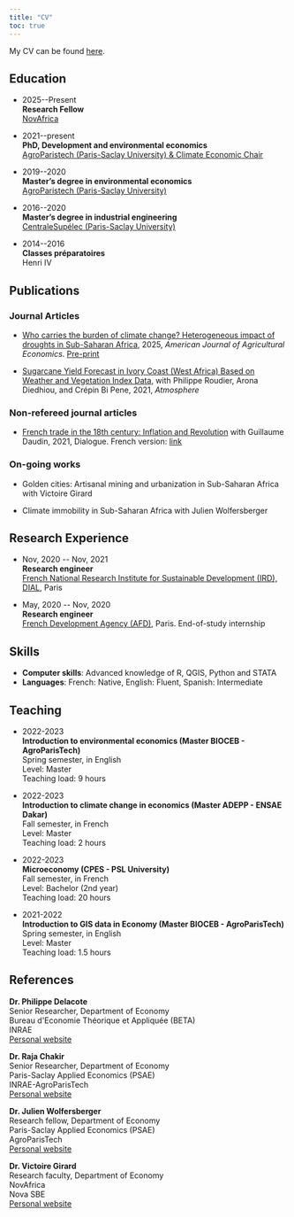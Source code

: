 ```yaml
---
title: "CV"
toc: true
---
```


My CV can be found [here](https://edouardpignede.github.io/files/cv.pdf).


Education
------
- 2025--Present \
  **Research Fellow** \
  [NovAfrica](https://novafrica.org/)
  
- 2021--present \
  **PhD, Development and environmental economics** \
  [AgroParistech (Paris-Saclay University) & Climate Economic Chair](http://www2.agroparistech.fr/spip.php?article1142)  

- 2019--2020 \
  **Master’s degree in environmental economics** \
  [AgroParistech (Paris-Saclay University)](http://www2.agroparistech.fr/spip.php?article1142)

- 2016--2020 \
  **Master’s degree in industrial engineering** \
  [CentraleSupélec (Paris-Saclay University)](https://www.centralesupelec.fr/en)

- 2014--2016 \
  **Classes préparatoires** \
  Henri IV  


Publications
------

### Journal Articles

- [Who carries the burden of climate change? Heterogeneous impact of droughts in Sub-Saharan Africa](http://doi.org/10.1111/ajae.12507), 2025, *American Journal of Agricultural Economics*. [Pre-print](https://edouardpignede.github.io/files/DroughtIneq_EP.pdf)

- [Sugarcane Yield Forecast in Ivory Coast (West Africa) Based on Weather and Vegetation Index Data](https://www.mdpi.com/2073-4433/12/11/1459), with Philippe Roudier, Arona Diedhiou, and Crépin Bi Pene, 2021, *Atmosphere*


### Non-refereed journal articles

- [French trade in the 18th century: Inflation and Revolution](https://dial.ird.fr/wp-content/uploads/2021/10/Dialogue_Eng_62_def.pdf) with Guillaume Daudin, 2021, Dialogue. French version: [link](https://dial.ird.fr/wp-content/uploads/2021/10/Dialogue-62.pdf)


### On-going works

- Golden cities: Artisanal mining and urbanization in Sub-Saharan Africa with Victoire Girard

- Climate immobility in Sub-Saharan Africa with Julien Wolfersberger



Research Experience
-----

- Nov, 2020 -- Nov, 2021 \
  **Research engineer** \
  [French National Research Institute for Sustainable Development (IRD), DIAL](https://en.ird.fr/), Paris 

- May, 2020 -- Nov, 2020 \
  **Research engineer** \
  [French Development Agency (AFD)](https://www.afd.fr/en), Paris. End-of-study internship


Skills
----
- **Computer skills**: Advanced knowledge of R, QGIS, Python and STATA  
- **Languages**: French: Native, English: Fluent, Spanish: Intermediate

  

  
Teaching
----

- 2022-2023 \
  **Introduction to environmental economics (Master BIOCEB - AgroParisTech)**  
  Spring semester, in English  
  Level: Master  
  Teaching load: 9 hours

- 2022-2023 \
  **Introduction to climate change in economics (Master ADEPP - ENSAE Dakar)**  
  Fall semester, in French  
  Level: Master  
  Teaching load: 2 hours

- 2022-2023 \
  **Microeconomy (CPES - PSL University)**  
  Fall semester, in French  
  Level: Bachelor (2nd year)  
  Teaching load: 20 hours

- 2021-2022 \
  **Introduction to GIS data in Economy (Master BIOCEB - AgroParisTech)**  
  Spring semester, in English  
  Level: Master  
  Teaching load: 1.5 hours

References
----

**Dr. Philippe Delacote**  
Senior Researcher, Department of Economy  
Bureau d'Economie Théorique et Appliquée (BETA)  
INRAE  
[Personal website](https://sites.google.com/view/philippedelacote/)

**Dr. Raja Chakir**  
Senior Researcher, Department of Economy  
Paris-Saclay Applied Economics (PSAE)  
INRAE-AgroParisTech  
[Personal website](https://sites.google.com/site/rajachakir/)

**Dr. Julien Wolfersberger**  
Research fellow, Department of Economy  
Paris-Saclay Applied Economics (PSAE)  
AgroParisTech  
[Personal website](https://julienwolfersberger.wordpress.com/)

**Dr. Victoire Girard**  
Research faculty, Department of Economy  
NovAfrica  
Nova SBE  
[Personal website](https://sites.google.com/site/girardvictoire/home)